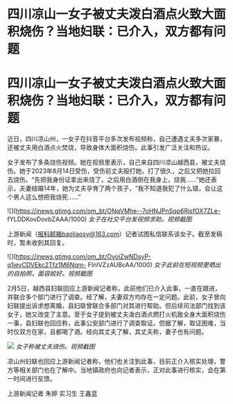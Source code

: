 # 四川凉山一女子被丈夫泼白酒点火致大面积烧伤？当地妇联：已介入，双方都有问题

# 四川凉山一女子被丈夫泼白酒点火致大面积烧伤？当地妇联：已介入，双方都有问题

近日，四川凉山州，一女子在抖音平台多次发布视频称，自己遭遇丈夫多次家暴，还被丈夫用白酒点火焚烧，导致身体大面积烧伤。此事引发广泛关注和热议。

女子发布了多条烧伤视频。她在视频里表示，自己来自四川凉山越西县，被丈夫烧伤。她于2023年8月14日受伤，受伤前丈夫殴打她，打了很久，之后又把她拉回去烧伤。“先把我身份证拿出来烧了，之后用白酒倒在我身上，烧我……”她还表示，夫妻结婚14年，她为丈夫孕育了两个孩子，“我不知道我犯了什么错，会让这个男人这么想把我烧死……”

![](https://inews.gtimg.com/om_bt/ONqVMhe--7oHNJPnSqp6RjsfOX7ZLe-
fYLDDKovDovbZAAA/1000) _女子在社交平台发视频求助。视频截图_

上游新闻（报料邮箱baoliaosy@163.com）记者试图私信联系该女子。截至发稿时，暂未收到其回复。

![](https://inews.gtimg.com/om_bt/OvoiZwNDsyP-q1ievCDVEkc2Tfz1M6Nqm-
FInlVZzAUBcAA/1000) _女子此前在短视频里晒出的自拍照，面容姣好。视频截图_

2月5日，越西县妇联回应上游新闻记者称，此前他们已介入此事，一直在跟进，并联合多个部门进行了调查。经了解，夫妻双方均存在一定问题。此前，女子曾向妇联提出诉求想离婚，县妇联曾联合多部门对其进行帮助。但后续司法部门找到该女子，她又改变了主意。至于女子提到被丈夫泼白酒点燃打火机致全身大面积烧伤一事，县妇联也回应称，此事公安部门进行了调查取证。但据了解，取证困难，当时仅双方在家，且都喝了酒。经向其丈夫了解，其丈夫称，妻子也有问题。

![](https://inews.gtimg.com/om_bt/OvQxkhDLot77IkXWzsnx1rhJbIjvYuyoipSzVL6T7F9_YAA/1000)
_女子称被丈夫烧伤。视频截图_

凉山州妇联也回应上游新闻记者称，他们也关注到此事，目前正介入核实处理，警方等相关部门也在了解中。当地镇政府也向记者表示，正对此事进行核实，会在第一时间进行反馈。

上游新闻记者 朱婷 实习生 王鑫蓝

